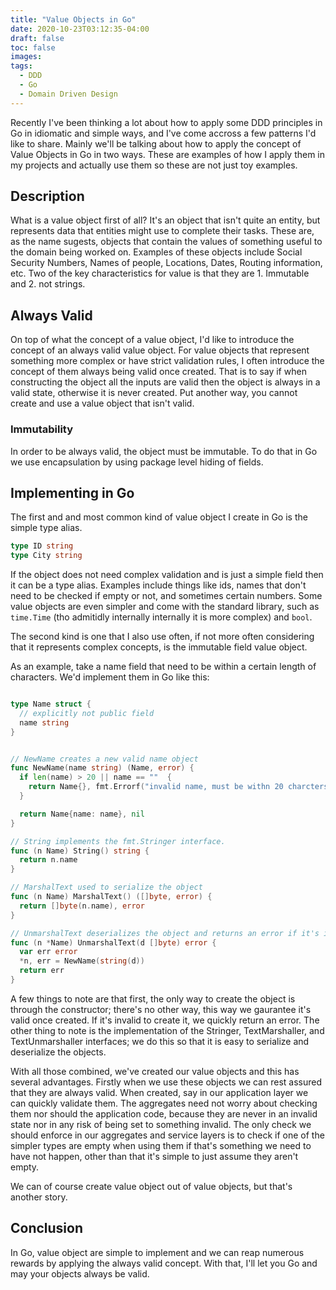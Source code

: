 ```yaml
---
title: "Value Objects in Go"
date: 2020-10-23T03:12:35-04:00
draft: false
toc: false
images:
tags:
  - DDD
  - Go
  - Domain Driven Design
---
```


Recently I've been thinking a lot about how to apply some DDD principles in Go in idiomatic and simple ways, and I've come accross a few patterns I'd like to share. Mainly we'll be talking about how to apply the concept of Value Objects in Go in two ways. These are examples of how I apply them in my projects and actually use them so these are not just toy examples.

## Description

What is a value object first of all? It's an object that isn't quite an entity, but represents data that entities might use to complete their tasks. These are, as the name sugests, objects that contain the values of something useful to the domain being worked on. Examples of these objects include Social Security Numbers, Names of people, Locations, Dates, Routing information, etc. Two of the key characteristics for value is that they are 1. Immutable and 2. not strings.

## Always Valid

On top of what the concept of a value object, I'd like to introduce the concept of an always valid value object. For value objects that represent something more complex or have strict validation rules, I often introduce the concept of them always being valid once created. That is to say if when constructing the object all the inputs are valid then the object is always in a valid state, otherwise it is never created. Put another way, you cannot create and use a value object that isn't valid.

### Immutability

In order to be always valid, the object must be immutable. To do that in Go we use encapsulation by using package level hiding of fields. 

## Implementing in Go

The first and and most common kind of value object I create in Go is the simple type alias. 

```go
type ID string
type City string
```

If the object does not need complex validation and is just a simple field then it can be a type alias. Examples include things like ids, names that don't need to be checked if empty or not, and sometimes certain numbers. Some value objects are even simpler and come with the standard library, such as `time.Time` (tho admitidly internally internally it is more complex) and `bool`. 


The second kind is one that I also use often, if not more often considering that it represents complex concepts, is the immutable field value object.

As an example, take a name field that need to be within a certain length of characters. We'd implement them in Go like this:

```go

type Name struct {
  // explicitly not public field
  name string
}


// NewName creates a new valid name object
func NewName(name string) (Name, error) {
  if len(name) > 20 || name == ""  {
    return Name{}, fmt.Errorf("invalid name, must be withn 20 charcters and non-empty")
  }

  return Name{name: name}, nil
}

// String implements the fmt.Stringer interface.
func (n Name) String() string {
  return n.name
}

// MarshalText used to serialize the object
func (n Name) MarshalText() ([]byte, error) {
  return []byte(n.name), error
}

// UnmarshalText deserializes the object and returns an error if it's invalid. 
func (n *Name) UnmarshalText(d []byte) error {
  var err error
  *n, err = NewName(string(d))
  return err
}
```


A few things to note are that first, the only way to create the object is through the constructor; there's no other way, this way we gaurantee it's valid once created. If it's invalid to create it, we quickly return an error. The other thing to note is the implementation of the Stringer, TextMarshaller, and TextUnmarshaller interfaces; we do this so that it is easy to serialize and deserialize the objects. 

With all those combined, we've created our value objects and this has several advantages. Firstly when we use these objects we can rest assured that they are always valid. When created, say in our application layer we can quickly validate them. The aggregates need not worry about checking them nor should the application code, because they are never in an invalid state nor in any risk of being set to something invalid. The only check we should enforce in our aggregates and service layers is to check if one of the simpler types are empty when using them if that's something we need to have not happen, other than that it's simple to just assume they aren't empty.

We can of course create value object out of value objects, but that's another story.

## Conclusion

In Go, value object are simple to implement and we can reap numerous rewards by applying the always valid concept. With that, I'll let you Go and may your objects always be valid.
